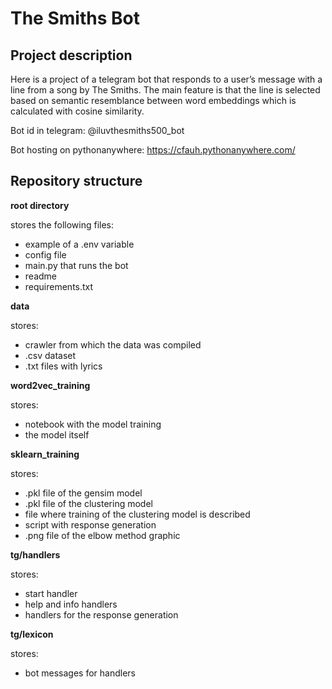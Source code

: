 # The Smiths Bot

## Project description

Here is a project of a telegram bot that responds to a user’s message with a line from a song by The Smiths.
The main feature is that the line is selected based on semantic resemblance between word embeddings which is calculated with cosine similarity.

Bot id in telegram: @iluvthesmiths500_bot

Bot hosting on pythonanywhere: https://cfauh.pythonanywhere.com/

## Repository structure

**root directory**

stores the following files:
- example of a .env variable
- config file
- main.py that runs the bot
- readme
- requirements.txt

**data**

stores:
- crawler from which the data was compiled
- .csv dataset
- .txt files with lyrics
 
**word2vec_training**

stores:
- notebook with the model training
- the model itself

**sklearn_training**

stores:
- .pkl file of the gensim model
- .pkl file of the clustering model
- file where training of the clustering model is described
- script with response generation
- .png file of the elbow method graphic

**tg/handlers**

stores:
- start handler
- help and info handlers
- handlers for the response generation

**tg/lexicon**

stores:
- bot messages for handlers

